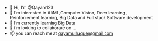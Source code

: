 - 👋 Hi, I’m @Qayam123
- 👀 I’m interested in AI/ML,Computer Vision, Deep learning , Reinforcement learning, Big Data and Full stack Software development
- 🌱 I’m currently learning Big Data
- 💞️ I’m looking to collaborate on ...
- 📫 you can reach me at qayamulhaque@gmail.com

<!---
Qayam123/Qayam123 is a ✨ special ✨ repository because its `README.md` (this file) appears on your GitHub profile.
You can click the Preview link to take a look at your changes.
--->
